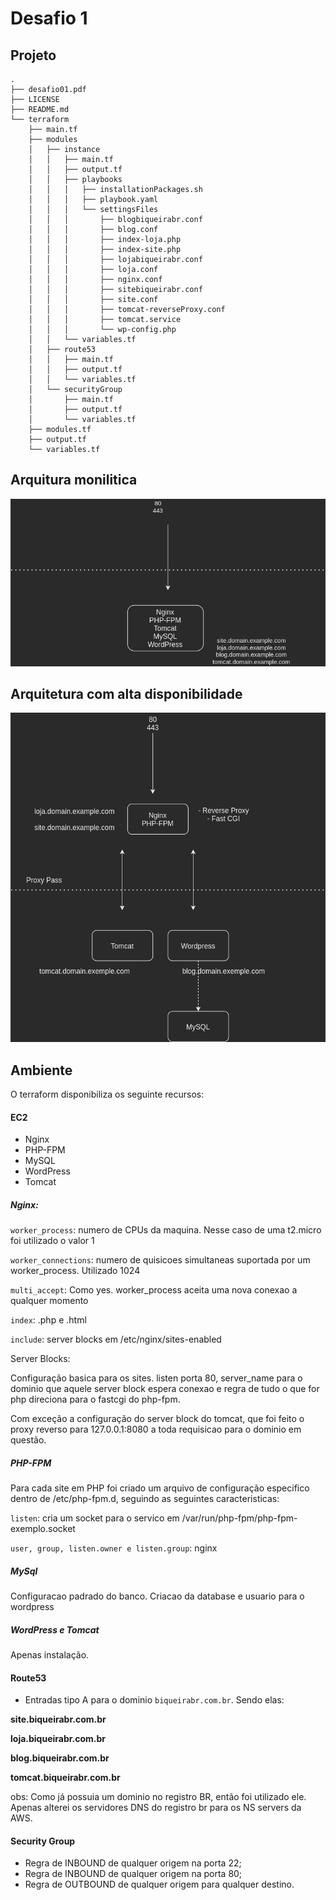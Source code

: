 # Desafio 1

## Projeto

````
.
├── desafio01.pdf
├── LICENSE
├── README.md
└── terraform
    ├── main.tf
    ├── modules
    │   ├── instance
    │   │   ├── main.tf
    │   │   ├── output.tf
    │   │   ├── playbooks
    │   │   │   ├── installationPackages.sh
    │   │   │   ├── playbook.yaml
    │   │   │   └── settingsFiles
    │   │   │       ├── blogbiqueirabr.conf
    │   │   │       ├── blog.conf
    │   │   │       ├── index-loja.php
    │   │   │       ├── index-site.php
    │   │   │       ├── lojabiqueirabr.conf
    │   │   │       ├── loja.conf
    │   │   │       ├── nginx.conf
    │   │   │       ├── sitebiqueirabr.conf
    │   │   │       ├── site.conf
    │   │   │       ├── tomcat-reverseProxy.conf
    │   │   │       ├── tomcat.service
    │   │   │       └── wp-config.php
    │   │   └── variables.tf
    │   ├── route53
    │   │   ├── main.tf
    │   │   ├── output.tf
    │   │   └── variables.tf
    │   └── securityGroup
    │       ├── main.tf
    │       ├── output.tf
    │       └── variables.tf
    ├── modules.tf
    ├── output.tf
    └── variables.tf
````

## Arquitura monilitica

![Image](desafio_1_monolito.png)


## Arquitetura com alta disponibilidade

![Image](desafio_1_alta_disponibilidade.png)

## Ambiente

O terraform disponibiliza os seguinte recursos:

#### EC2

* Nginx
* PHP-FPM
* MySQL
* WordPress
* Tomcat

##### Nginx:
`worker_process`: numero de CPUs da maquina. Nesse caso de uma t2.micro foi utilizado o valor 1

`worker_connections`: numero de quisicoes simultaneas suportada por um worker_process. Utilizado 1024

`multi_accept`: Como yes. worker_process aceita uma nova conexao a qualquer momento 

`index`: .php e .html

`include`: server blocks em /etc/nginx/sites-enabled

Server Blocks:

Configuração basica para os sites. listen porta 80, server_name para o dominio que aquele server block espera conexao e
regra de tudo o que for php direciona para o fastcgi do php-fpm.

Com exceção a configuração do server block do tomcat, que foi feito o proxy reverso para 127.0.0.1:8080 a toda
requisicao para o dominio em questão.

##### PHP-FPM

Para cada site em PHP foi criado um arquivo de configuração especifico dentro de /etc/php-fpm.d, seguindo as seguintes
caracteristicas:

`listen`: cria um socket para o servico em /var/run/php-fpm/php-fpm-exemplo.socket

`user, group, listen.owner e listen.group`: nginx

##### MySql

Configuracao padrado do banco. Criacao da database e usuario para o wordpress

##### WordPress e Tomcat

Apenas instalação.

#### Route53

* Entradas tipo A para o dominio `biqueirabr.com.br`. Sendo elas:

**site.biqueirabr.com.br**

**loja.biqueirabr.com.br**

**blog.biqueirabr.com.br**

**tomcat.biqueirabr.com.br**

obs: Como já possuia um dominio no registro BR, então foi utilizado ele. Apenas alterei os servidores DNS do registro br
para os NS servers da AWS.

#### Security Group

* Regra de INBOUND de qualquer origem na porta 22;
* Regra de INBOUND de qualquer origem na porta 80;
* Regra de OUTBOUND de qualquer origem para qualquer destino.
